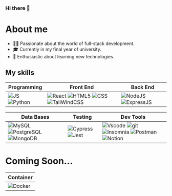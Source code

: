 ### Hi there 👋

# About me

- 👨‍💻 Passionate about the world of full-stack development.
- 🎓 Currently in my final year of university.
- 🚀 Enthusiastic about learning new technologies.


## My skills

| **Programming** | **Front End** | **Back End** |
| ---             | ---          | ---           |
| ![JS](https://img.shields.io/badge/JavaScript-323330?style=for-the-badge&logo=javascript&logoColor=F7DF1E) ![Python](https://img.shields.io/badge/python-3670A0?style=for-the-badge&logo=python&logoColor=ffdd54) | ![React](https://img.shields.io/badge/React-20232A?style=for-the-badge&logo=react&logoColor=61DAFB) ![HTML5](https://img.shields.io/badge/HTML5-E34F26?style=for-the-badge&logo=html5&logoColor=white) ![CSS](https://img.shields.io/badge/CSS3-1572B6?style=for-the-badge&logo=css3&logoColor=white) ![TailWindCSS](https://img.shields.io/badge/Tailwind_CSS-38B2AC?style=for-the-badge&logo=tailwind-css&logoColor=white) | ![NodeJS](https://img.shields.io/badge/Node.js-339933?style=for-the-badge&logo=nodedotjs&logoColor=white) ![ExpressJS](https://img.shields.io/badge/Express.js-000000?style=for-the-badge&logo=express&logoColor=white) |

| **Data Bases** | **Testing** | **Dev Tools** |
| ---             | ---          | ---           |
| ![MySQL](https://img.shields.io/badge/MySQL-005C84?style=for-the-badge&logo=mysql&logoColor=white) ![PostgreSQL](https://img.shields.io/badge/PostgreSQL-316192?style=for-the-badge&logo=postgresql&logoColor=white) ![MongoDB](https://img.shields.io/badge/MongoDB-4EA94B?style=for-the-badge&logo=mongodb&logoColor=white) | ![Cypress](https://img.shields.io/badge/Cypress-17202C?style=for-the-badge&logo=cypress&logoColor=white) ![Jest](https://img.shields.io/badge/Jest-%23C21325.svg?style=for-the-badge&logo=jest&logoColor=white) | ![Vscode](https://img.shields.io/badge/VSCode-0078D4?style=for-the-badge&logo=visual%20studio%20code&logoColor=white) ![git](https://img.shields.io/badge/GIT-E44C30?style=for-the-badge&logo=git&logoColor=white) ![Insomnia](https://img.shields.io/badge/Insomnia-4000BF?style=for-the-badge&logo=Insomnia&logoColor=white) ![Postman](https://img.shields.io/badge/Postman-orange?style=for-the-badge&logo=Postman&logoColor=white) ![Notion](https://img.shields.io/badge/Notion-black?style=for-the-badge&logo=notion&logoColor=white) |

# Coming Soon...

| **Container** |
| ---             |
| ![Docker](https://img.shields.io/badge/Docker-blue?style=for-the-badge&logo=Docker&logoColor=white) |
